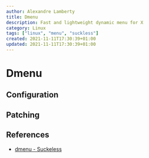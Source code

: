 ```yaml
---
author: Alexandre Lamberty
title: Dmenu
description: Fast and lightweight dynamic menu for X
category: Linux
tags: ["linux", "menu", "suckless"]
created: 2021-11-11T17:30:39+01:00
updated: 2021-11-11T17:30:39+01:00
---
```

# Dmenu

## Configuration

## Patching

## References

- [dmenu - Suckeless](https://tools.suckless.org/dmenu/)
